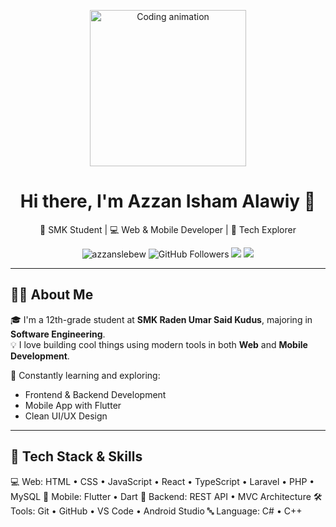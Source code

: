 <!-- Header Animation (Lottie) -->
<p align="center">
  <img src="https://media.giphy.com/media/qgQUggAC3Pfv687qPC/giphy.gif" width="250" alt="Coding animation" />
</p>

<h1 align="center">Hi there, I'm Azzan Isham Alawiy 👋</h1>

<p align="center">
  🌟 SMK Student | 💻 Web & Mobile Developer | 🎯 Tech Explorer
</p>

<p align="center">
  <img src="https://komarev.com/ghpvc/?username=azzanslebew&label=Profile%20views&color=blueviolet&style=flat" alt="azzanslebew" />
  <img src="https://img.shields.io/github/followers/azzanslebew?label=Followers&style=flat&color=blue" alt="GitHub Followers" />
  <img src="https://img.shields.io/badge/Code-C%23%2C%20C%2B%2B%2C%20PHP%2C%20Dart-blue?style=flat-square" />
  <img src="https://img.shields.io/badge/Tools-VSCode%2C%20Android%20Studio%2C%20Git-orange?style=flat-square" />
</p>

---

## 👨‍🎓 About Me

🎓 I'm a 12th-grade student at **SMK Raden Umar Said Kudus**, majoring in **Software Engineering**.  
💡 I love building cool things using modern tools in both **Web** and **Mobile Development**.

🧠 Constantly learning and exploring:
- Frontend & Backend Development
- Mobile App with Flutter
- Clean UI/UX Design

---

## 🧰 Tech Stack & Skills

💻 Web:       HTML • CSS • JavaScript • React • TypeScript • Laravel • PHP • MySQL
📱 Mobile:    Flutter • Dart
🧠 Backend:   REST API • MVC Architecture
🛠️ Tools:    Git • GitHub • VS Code • Android Studio
🔤 Language:  C# • C++
